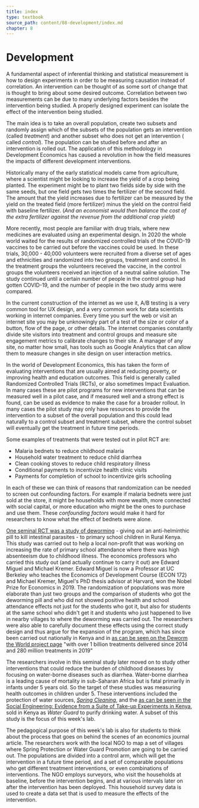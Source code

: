 ```yaml
---
title: index
type: textbook
source_path: content/08-development/index.md
chapter: 8
---
```


# Development

A fundamental aspect of inferential thinking and statistical measurement is how to design experiments in order to be measuring causation instead of correlation. An intervention can be thought of as some sort of change that is thought to bring about some desired outcome.   Correlation between two measurements can be due to many underlying factors besides the intervention being studied.  A properly designed experiment can isolate the effect of the intervention being studied.  

The main idea is to take an overall population, create two subsets and randomly assign which of the subsets of the population gets an intervention (called *treatment*) and another subset who does not get an intervention ( called *control*).  The population can be studied before and after an intervention is rolled out. The application of this methodology in Development Economics has caused a revolution in how the field measures the impacts of different development interventions.   

Historically many of the early statistical models came from agriculture, where a scientist might be looking to increase the yield of a crop being planted. The experiment might be to plant two fields side by side with the same seeds, but one field gets two times the fertilizer of the second field. The amount that the yield increases due to fertilizer can be measured by the yield on the treated field (more fertilizer) minus the yield on the control field with baseline fertilizer.  (*And an economist would then balance the cost of the extra fertilizer against the revenue from the additional crop yield*) 

More recently, most people are familiar with drug trials, where new medicines are evaluated using an experimental design. In 2020 the whole world waited for the results of randomized controlled trials of the COVID-19 vaccines to be carried out before the vaccines could be used.  In these trials, 30,000 - 40,000 volunteers were recruited from a diverse set of ages and ethnicities and randomized into two groups, treatment and control. In the treatment groups the volunteers received the vaccine, in the control groups the volunteers received an injection of a neutral saline solution.  The study continued until a certain number of people in the control group had gotten COVID-19, and the number of people in the two study arms were compared.  

In the current construction of the internet as we use it, A/B testing is a very common tool for UX design, and a very common work for data scientists working in internet companies.  Every time you surf the web or visit an internet site you may be unknowingly part of a test of the size or color of a button, flow of the page, or other details. The internet companies constantly divide site visitors into treatment and control groups and measure site engagement metrics to calibrate changes to their site.  A manager of any site, no matter how small, has tools such as Google Analytics that can allow them to measure changes in site design on user interaction metrics.  

In the world of Development Economics, this has taken the form of evaluating interventions that are usually aimed at reducing poverty, or improving health and education outcomes. This field is generally called Randomized Controlled Trials (RCTs), or also sometimes Impact Evaluation.  In many cases these are pilot programs for new interventions that can be measured well in a pilot case, and if measured well and a strong effect is found, can be used as evidence to make the case for a broader rollout. In many cases the pilot study may only have resources to provide the intervention to a subset of the overall population and this could lead naturally to a control subset and treatment subset, where the control subset will eventually get the treatment in future time periods.

Some examples of treatments that were tested out in pilot RCT are:
* Malaria bednets to reduce childhood malaria
* Household water treatment to reduce child diarrhea
* Clean cooking stoves to reduce child respiratory illness
* Conditional payments to incentivize health clinic visits
* Payments for completion of school to incentivize girls schooling

In each of these we can think of reasons that randomization can be needed to screen out confounding factors. For example if malaria bednets were just sold at the store, it might be households with more wealth, more connected with social capital, or more education who might be the ones to purchase and use them.  These *confounding factors* would make it hard for researchers to know what the effect of bednets were alone.  

[One seminal RCT was a study of deworming](http://emiguel.econ.berkeley.edu/research/worms-identifying-impacts-on-education-and-health-in-the-presence-of-treatment-externalities) - giving out an anti-helminthic pill to kill intestinal parasites - to primary school children in Rural Kenya.  This study was carried out to help a local non-profit that was working on increasing the rate of primary school attendance where there was high absenteeism due to childhood illness.  The economics professors who carried this study out (and actually continue to carry it out) are Edward Miguel and Michael Kremer.  Edward Miguel is now a Professor at UC Berkeley who teaches the Economics of Development Course (ECON 172) and Michael Kremer, Miguel's PhD thesis advisor at Harvard, won the Nobel Prize for Economics in 2019.  The randomization of populations was more elaborate than just two groups and the comparison of students who got the deworming pill and who did not showed positive health  and school attendance effects not just for the students who got it, but also for students at the same school who didn't get it and students who just happened to live in nearby villages to where the deworming was carried out.   The researchers were also able to carefully document these effects using the correct study design and thus argue for the expansion of the program, which has since been carried out nationally in Kenya and in [as can be seen on the Deworm the World project page](https://www.evidenceaction.org/dewormtheworld/) "with over 1 billion treatments delivered since 2014 and 280 million treatments in 2019"   

The researchers involve in this seminal study later moved on to study other interventions that could reduce the burden of childhood diseases by focusing on water-borne diseases such as diarrhea.  Water-borne diarrhea is a leading cause of mortality in sub-Saharan Africa but is fatal primarily in infants under 5 years old. So the target of these studies was measuring health outcomes in children under 5.  These interventions included the protection of water sources, *[Spring Cleaning](http://emiguel.econ.berkeley.edu/research/spring-cleaning-rural-water-impacts-valuation-and-property-rights-institutions)*,  and the [as can be seen in the Social Engineering: Evidence from a Suite of Take-up Experiments in Kenya](http://emiguel.econ.berkeley.edu/research/social-engineering-evidence-from-a-suite-of-take-up-experiments-in-kenya), sold in Kenya as *Water Guard* to purify drinking water.  A subset of this study is the focus of this week's lab. 

The pedagogical purpose of this week's lab is also for students to think about the process that goes on behind the scenes of an economics journal article. The researchers work with the local NGO to map a set of villages where Spring Protection or Water Guard Promotion are going to be carried out. The populations are divided into a control arm, which will get the intervention in a future time period, and a set of comparable populations who get different treatment interventions, or even combinations of interventions.  The NGO employs surveyors, who visit the households at baseline, before the intervention begins, and at various intervals later on after the intervention has been deployed.  This household survey data is used to create a data set that is used to measure the effects of the intervention.  

